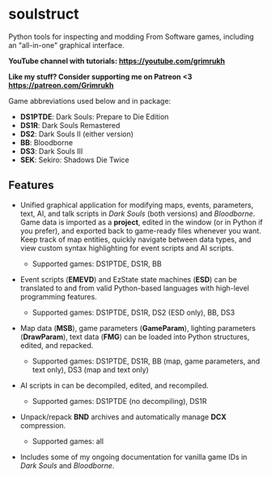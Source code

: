 # soulstruct
Python tools for inspecting and modding From Software games, including an "all-in-one" graphical interface.

**YouTube channel with tutorials: https://youtube.com/grimrukh**

**Like my stuff? Consider supporting me on Patreon <3 https://patreon.com/Grimrukh**

Game abbreviations used below and in package:
- **DS1PTDE**: Dark Souls: Prepare to Die Edition
- **DS1R**: Dark Souls Remastered
- **DS2**: Dark Souls II (either version)
- **BB**: Bloodborne
- **DS3**: Dark Souls III
- **SEK**: Sekiro: Shadows Die Twice

Features
--------

- Unified graphical application for modifying maps, events, parameters, text, AI, and talk scripts in *Dark Souls* 
  (both versions) and *Bloodborne*. Game data is imported as a **project**, edited in the window (or in Python if you 
  prefer), and exported back to game-ready files whenever you want. Keep track of map entities, quickly navigate between 
  data types, and view custom syntax highlighting for event scripts and AI scripts.
  - Supported games: DS1PTDE, DS1R, BB

- Event scripts (**EMEVD**) and EzState state machines (**ESD**) can be translated to and from valid Python-based 
languages with high-level programming features.
    - Supported games: DS1PTDE, DS1R, DS2 (ESD only), BB, DS3

- Map data (**MSB**), game parameters (**GameParam**), lighting parameters (**DrawParam**), text data (**FMG**) can be 
loaded into Python structures, edited, and repacked.
    - Supported games: DS1PTDE, DS1R, BB (map, game parameters, and text only), DS3 (map and text only)

- AI scripts in can be decompiled, edited, and recompiled.
    - Supported games: DS1PTDE (no decompiling), DS1R

- Unpack/repack **BND** archives and automatically manage **DCX** compression.
    - Supported games: all

- Includes some of my ongoing documentation for vanilla game IDs in *Dark Souls* and *Bloodborne*.
